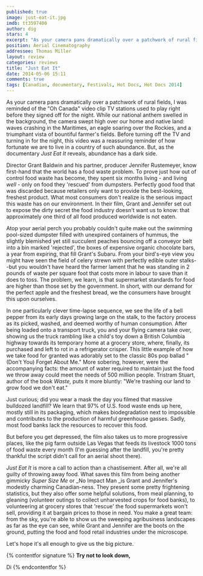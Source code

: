 ```yaml
---
published: true
image: just-eat-it.jpg
imdb: tt3597400
author: dig
stars: 4
excerpt: "As your camera pans dramatically over a patchwork of rural fields, I was reminded of the Oh Canada video clip TV stations used to play right before they signed off for the night."
position: Aerial Cinematography
addressee: Thomas Miller
layout: review
categories: reviews
title: "Just Eat It"
date: 2014-05-06 15:11
comments: true
tags: [Canadian, documentary, Festivals, Hot Docs, Hot Docs 2014]
---
```

As your camera pans dramatically over a patchwork of rural fields, I was reminded of the "Oh Canada" video clip TV stations used to play right before they signed off for the night. While our national anthem swelled in the background, the camera swept high over our home and native land: waves crashing in the Maritimes, an eagle soaring over the Rockies, and a triumphant vista of bountiful farmer's fields. Before turning off the TV and turning in for the night, this video was a reassuring reminder of how fortunate we are to live in a country of such abundance. But, as the documentary _Just Eat It_ reveals, abundance has a dark side.

Director Grant Baldwin and his partner, producer Jennifer Rustemeyer, know first-hand that the world has a food waste problem. To prove just how out of control food waste has become, they spent six months living - and living _well_ - only on food they 'rescued' from dumpsters. Perfectly good food that was discarded because retailers only want to provide the best-looking, freshest product. What most consumers don't realize is the serious impact this waste has on our environment. In their film, Grant and Jennifer set out to expose the dirty secret the food industry doesn't want us to know: that approximately one third of all food produced worldwide is not eaten.

Atop your aerial perch you probably couldn't quite make out the swimming pool-sized dumpster filled with unexpired containers of hummus, the slightly blemished yet still succulent peaches bouncing off a conveyor belt into a bin marked 'rejected', the boxes of expensive organic chocolate bars, a year from expiring, that fill Grant's Subaru. From your bird's-eye view you might have seen the field of celery strewn with perfectly edible outer stalks--but you wouldn't have heard the farmer lament that he was standing in 2 pounds of waste per square foot that costs more in labour to save than it does to toss. The problem, we learn, is that supermarket standards for food are higher than those set by the government. In short, with our demand for the perfect apple and the freshest bread, we the consumers have brought this upon ourselves.

In one particularly clever time-lapse sequence, we see the life of a bell pepper from its early days growing large on the stalk, to the factory process as its picked, washed, and deemed worthy of human consumption. After being loaded onto a transport truck, you and your flying camera take over, showing us the truck rambling like a child's toy down a British Columbia highway towards its temporary home at a grocery store, where, finally, its purchased and left to rot in a refrigerator crisper. This little example of how we take food for granted was adorably set to the classic 80s pop ballad "(Don't You) Forget About Me." More sobering, however, were the accompanying facts: the amount of water required to maintain just the food we throw away could meet the needs of 500 million people. Tristram Stuart, author of the book _Waste,_ puts it more bluntly: "We're trashing our land to grow food we don't eat."

Just curious; did you wear a mask the day you filmed that massive bulldozed landfill? We learn that 97% of U.S. food waste ends up here, mostly still in its packaging, which makes biodegradation next to impossible and contributes to the production of harmful greenhouse gasses. Sadly, most food banks lack the resources to recover this food.

But before you get depressed, the film also takes us to more progressive places, like the pig farm outside Las Vegas that feeds its livestock 1000 tons of food waste every month (I'm guessing after the landfill, you're pretty thankful the script didn't call for an aerial shoot there).

_Just Eat It_ is more a call to action than a chastisement. After all, we're all guilty of throwing away food. What saves this film from being another gimmicky _Super Size Me_ or _No Impact Man _is Grant and Jennifer's modestly charming Canadian-ness. They present some pretty frightening statistics, but they also offer some helpful solutions, from meal planning, to gleaning (volunteer outings to collect unharvested crops for food banks), to volunteering at grocery stores that 'rescue' the food supermarkets won't sell, providing it at bargain prices to those in need. You make a great team: from the sky, you're able to show us the sweeping agribusiness landscapes as far as the eye can see, while Grant and Jennifer are the boots on the ground, putting the food and food retail industries under the microscope.

Let's hope it's all enough to give us the big picture.

{% contentfor signature %}
**Try not to look down,**

Di
{% endcontentfor %}
